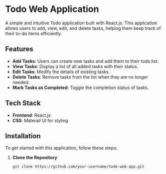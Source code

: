 # Todo Web Application

A simple and intuitive Todo application built with React.js. This application allows users to add, view, edit, and delete tasks, helping them keep track of their to-do items efficiently.

## Features

- **Add Tasks**: Users can create new tasks and add them to their todo list.
- **View Tasks**: Display a list of all added tasks with their status.
- **Edit Tasks**: Modify the details of existing tasks.
- **Delete Tasks**: Remove tasks from the list when they are no longer needed.
- **Mark Tasks as Completed**: Toggle the completion status of tasks.

## Tech Stack

- **Frontend**: React.js
- **CSS**: Materail UI for styling

## Installation

To get started with this application, follow these steps:

1. **Clone the Repository**

   ```bash
   git clone https://github.com/your-username/todo-web-app.git

